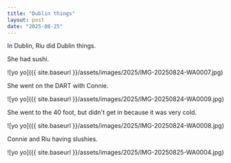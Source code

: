 ```yaml
---
title: "Dublin things"
layout: post
date: "2025-08-25"
---
```


In Dublin, Riu did Dublin things.

She had sushi.

![yo yo]({{ site.baseurl }}/assets/images/2025/IMG-20250824-WA0007.jpg)

She went on the DART with Connie.

![yo yo]({{ site.baseurl }}/assets/images/2025/IMG-20250824-WA0009.jpg)

She went to the 40 foot, but didn't get in because it was very cold.

![yo yo]({{ site.baseurl }}/assets/images/2025/IMG-20250824-WA0008.jpg)

Connie and Riu having slushies.

![yo yo]({{ site.baseurl }}/assets/images/2025/IMG-20250825-WA0004.jpg)
